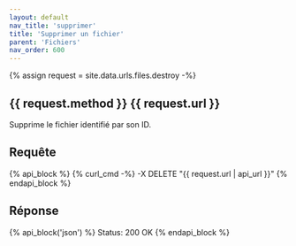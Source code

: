 ```yaml
---
layout: default
nav_title: 'supprimer'
title: 'Supprimer un fichier'
parent: 'Fichiers'
nav_order: 600
---
```

{% assign request = site.data.urls.files.destroy -%}
## {{ request.method }} {{ request.url }}

Supprime le fichier identifié par son ID.

## Requête

{% api_block %}
{% curl_cmd -%}
-X DELETE "{{ request.url | api_url }}"
{% endapi_block %}

## Réponse

{% api_block('json') %}
Status: 200 OK
{% endapi_block %}
